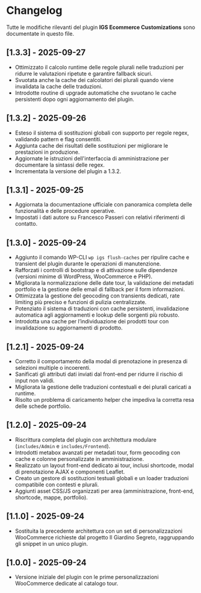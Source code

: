 # Changelog

Tutte le modifiche rilevanti del plugin **IGS Ecommerce Customizations** sono documentate in questo file.

## [1.3.3] - 2025-09-27
- Ottimizzato il calcolo runtime delle regole plurali nelle traduzioni per ridurre le valutazioni ripetute e garantire
  fallback sicuri.
- Svuotata anche la cache dei calcolatori dei plurali quando viene invalidata la cache delle traduzioni.
- Introdotte routine di upgrade automatiche che svuotano le cache persistenti dopo ogni aggiornamento del plugin.

## [1.3.2] - 2025-09-26
- Esteso il sistema di sostituzioni globali con supporto per regole regex, validando pattern e flag consentiti.
- Aggiunta cache dei risultati delle sostituzioni per migliorare le prestazioni in produzione.
- Aggiornate le istruzioni dell'interfaccia di amministrazione per documentare la sintassi delle regex.
- Incrementata la versione del plugin a 1.3.2.

## [1.3.1] - 2025-09-25
- Aggiornata la documentazione ufficiale con panoramica completa delle funzionalità e delle procedure operative.
- Impostati i dati autore su Francesco Passeri con relativi riferimenti di contatto.

## [1.3.0] - 2025-09-24
- Aggiunto il comando WP-CLI `wp igs flush-caches` per ripulire cache e transient del plugin durante le operazioni di
  manutenzione.
- Rafforzati i controlli di bootstrap e di attivazione sulle dipendenze (versioni minime di WordPress, WooCommerce e PHP).
- Migliorata la normalizzazione delle date tour, la validazione dei metadati portfolio e la gestione delle email di
  fallback per il form informazioni.
- Ottimizzata la gestione del geocoding con transients dedicati, rate limiting più preciso e funzioni di pulizia
  centralizzate.
- Potenziato il sistema di traduzioni con cache persistenti, invalidazione automatica agli aggiornamenti e lookup delle
  sorgenti più robusto.
- Introdotta una cache per l’individuazione dei prodotti tour con invalidazione su aggiornamenti di prodotto.

## [1.2.1] - 2025-09-24
- Corretto il comportamento della modal di prenotazione in presenza di selezioni multiple o incoerenti.
- Sanificati gli attributi dati inviati dal front-end per ridurre il rischio di input non validi.
- Migliorata la gestione delle traduzioni contestuali e dei plurali caricati a runtime.
- Risolto un problema di caricamento helper che impediva la corretta resa delle schede portfolio.

## [1.2.0] - 2025-09-24
- Riscrittura completa del plugin con architettura modulare (`includes/Admin` e `includes/Frontend`).
- Introdotti metabox avanzati per metadati tour, form geocoding con cache e colonne personalizzate in amministrazione.
- Realizzato un layout front-end dedicato ai tour, inclusi shortcode, modal di prenotazione AJAX e componenti Leaflet.
- Creato un gestore di sostituzioni testuali globali e un loader traduzioni compatibile con contesti e plurali.
- Aggiunti asset CSS/JS organizzati per area (amministrazione, front-end, shortcode, mappe, portfolio).

## [1.1.0] - 2025-09-24
- Sostituita la precedente architettura con un set di personalizzazioni WooCommerce richieste dal progetto Il Giardino
  Segreto, raggruppando gli snippet in un unico plugin.

## [1.0.0] - 2025-09-24
- Versione iniziale del plugin con le prime personalizzazioni WooCommerce dedicate al catalogo tour.
